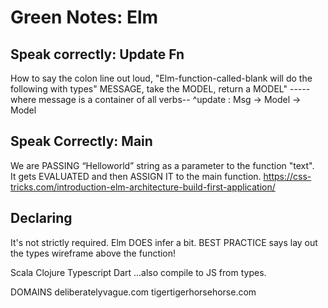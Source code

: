 # Green Notes: Elm

## Speak correctly: Update Fn
How to say the colon line out loud,
"Elm-function-called-blank will do the following with types" MESSAGE, take the MODEL, return a MODEL"
-----where message is a container of all verbs--
^update : Msg -> Model -> Model


## Speak Correctly: Main  
We are 
PASSING “Helloworld” string as a 
parameter to the function "text".  
It gets 
EVALUATED and then
ASSIGN IT to the main function.
https://css-tricks.com/introduction-elm-architecture-build-first-application/

## Declaring
It's not strictly required. Elm DOES infer a bit.
BEST PRACTICE 
says lay out the types wireframe above the function!


Scala
Clojure
Typescript
Dart
...also compile to JS from types.

DOMAINS
deliberatelyvague.com
tigertigerhorsehorse.com
